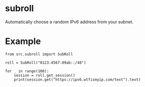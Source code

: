 # subroll
Automatically choose a random IPv6 address from your subnet.

# Example
```python3
from src.subroll import SubRoll

roll = SubRoll("0123:4567:89ab::/48")

for _ in range(100):
    session = roll.get_session()
    print(session.get("https://ipv6.wtfismyip.com/text").text)
```
